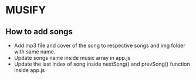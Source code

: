 # MUSIFY

## How to add songs
* Add mp3 file and cover of the song to respective songs and img folder with same name.
* Update songs name inside music array in app.js
* Update the last index of song inside nextSong() and prevSong() function inside app.js
